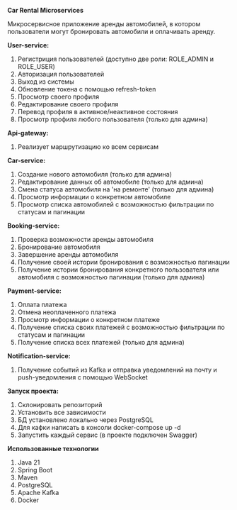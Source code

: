 **Car Rental Microservices**

Микросервисное приложение аренды автомобилей, в котором пользователи могут бронировать автомобили и оплачивать аренду.

**User-service:**
1. Регистриция пользователей (доступно две роли: ROLE_ADMIN и ROLE_USER)
2. Авторизация пользователей
3. Выход из системы
4. Обновление токена с помощью refresh-token
5. Просмотр своего профиля
6. Редактирование своего профиля
7. Перевод профиля в активное/неактивное состояния
8. Просмотр профиля любого пользователя (только для админа)

**Api-gateway:**
1. Реализует маршрутизацию ко всем сервисам

**Car-service:**
1. Создание нового автомобиля (только для админа)
2. Редактирование данных об автомобиле (только для админа)
3. Смена статуса автомобиля на 'на ремонте' (только для админа)
4. Просмотр информации о конкретном автомобиле
5. Просмотр списка автомобилей с возможностью фильтрации по статусам и пагинации

**Booking-service:**
1. Проверка возможности аренды автомобиля
2. Бронирование автомобиля
3. Завершение аренды автомобиля
4. Получение своей истории бронирования с возможностью пагинации
5. Получение истории бронирования конкретного пользователя или автомобиля с возможностью пагинации (только для админа)

**Payment-service:**
1. Оплата платежа
2. Отмена неоплаченного платежа
3. Просмотр информации о конкретном платеже
4. Получение списка своих платежей с возможностью фильтрации по статусам и пагинации
5. Получение списка всех платежей (только для админа)

**Notification-service:**
1. Получение событий из Kafka и отправка уведомлений на почту и push-уведомления с помощью WebSocket

**Запуск проекта:**
1. Склонировать репозиторий
2. Установить все зависимости
3. БД установлено локально через PostgreSQL
4. Для кафки написать в консоли docker-compose up -d
5. Запустить каждый сервис (в проекте подключен Swagger)

**Использованные технологии**
1. Java 21
2. Spring Boot 
3. Maven
4. PostgreSQL
5. Apache Kafka
6. Docker